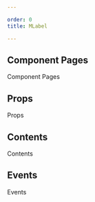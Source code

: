 ```yaml
---

order: 0
title: MLabel

---
```

 
## Component Pages
 
Component Pages
 
## Props
 
Props
 
## Contents
 
Contents
 
## Events
 
Events
 

